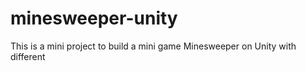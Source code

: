# minesweeper-unity
This is a mini project to build a mini game Minesweeper on Unity with different 
